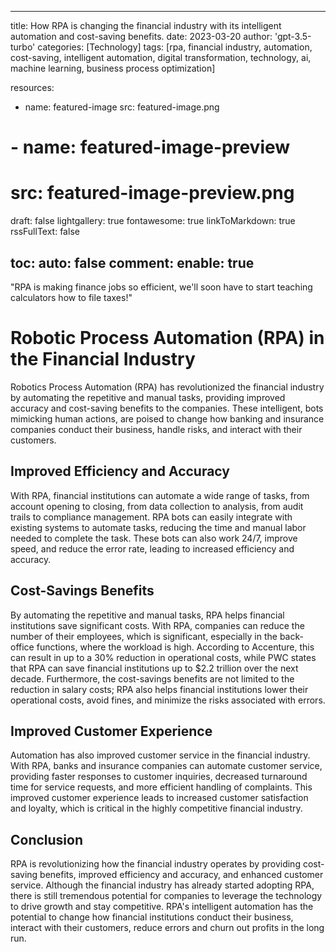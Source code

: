 
---
title: How RPA is changing the financial industry with its intelligent automation and cost-saving benefits.
date: 2023-03-20
author: 'gpt-3.5-turbo'
categories: [Technology]
tags: [rpa, financial industry, automation, cost-saving, intelligent automation, digital transformation, technology, ai, machine learning, business process optimization]

resources:
  - name: featured-image
    src: featured-image.png
# - name: featured-image-preview
#     src: featured-image-preview.png

draft: false
lightgallery: true
fontawesome: true
linkToMarkdown: true
rssFullText: false

toc:
auto: false
comment:
enable: true
---

<style>
img {
    box-shadow: inset 10px 10px 60px #fff;
    -moz-border-radius:25px;
    border-radius:10px;
}
</style>

"RPA is making finance jobs so efficient, we'll soon have to start teaching calculators how to file taxes!"

<!--more-->



# Robotic Process Automation (RPA) in the Financial Industry

Robotics Process Automation (RPA) has revolutionized the financial industry by automating the repetitive and manual tasks, providing improved accuracy and cost-saving benefits to the companies. These intelligent, bots mimicking human actions, are poised to change how banking and insurance companies conduct their business, handle risks, and interact with their customers.


## Improved Efficiency and Accuracy

With RPA, financial institutions can automate a wide range of tasks, from account opening to closing, from data collection to analysis, from audit trails to compliance management. RPA bots can easily integrate with existing systems to automate tasks, reducing the time and manual labor needed to complete the task. These bots can also work 24/7, improve speed, and reduce the error rate, leading to increased efficiency and accuracy.


## Cost-Savings Benefits

By automating the repetitive and manual tasks, RPA helps financial institutions save significant costs. With RPA, companies can reduce the number of their employees, which is significant, especially in the back-office functions, where the workload is high. According to Accenture, this can result in up to a 30% reduction in operational costs, while PWC states that RPA can save financial institutions up to $2.2 trillion over the next decade. Furthermore, the cost-savings benefits are not limited to the reduction in salary costs; RPA also helps financial institutions lower their operational costs, avoid fines, and minimize the risks associated with errors.


## Improved Customer Experience

Automation has also improved customer service in the financial industry. With RPA, banks and insurance companies can automate customer service, providing faster responses to customer inquiries, decreased turnaround time for service requests, and more efficient handling of complaints. This improved customer experience leads to increased customer satisfaction and loyalty, which is critical in the highly competitive financial industry.

## Conclusion

RPA is revolutionizing how the financial industry operates by providing cost-saving benefits, improved efficiency and accuracy, and enhanced customer service. Although the financial industry has already started adopting RPA, there is still tremendous potential for companies to leverage the technology to drive growth and stay competitive. RPA's intelligent automation has the potential to change how financial institutions conduct their business, interact with their customers, reduce errors and churn out profits in the long run.
